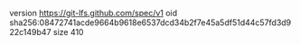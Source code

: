 version https://git-lfs.github.com/spec/v1
oid sha256:08472741acde9664b9618e6537dcd34b2f7e45a5df51d44c57fd3d922c149b47
size 410
